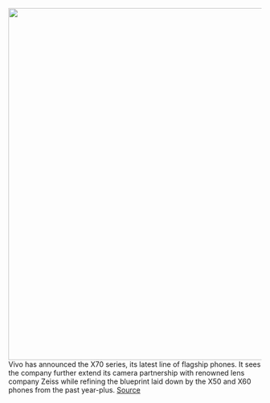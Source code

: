 <img src='https://cdn.vox-cdn.com/thumbor/aZRebLNxgLL1q9M4Cbss7-u4mz0=/0x0:3000x2000/1200x800/filters:focal(1260x760:1740x1240)/cdn.vox-cdn.com/uploads/chorus_image/image/69838082/vivo_X70_Series_Photo_2.0.jpg' width='700px' /><br/>
Vivo has announced the X70 series, its latest line of flagship phones. It sees the company further extend its camera partnership with renowned lens company Zeiss while refining the blueprint laid down by the X50 and X60 phones from the past year-plus.
<a href='https://www.theverge.com/2021/9/9/22664290/vivo-x70-pro-plus-series-announced-zeiss-wireless-charging'> Source <a/>
